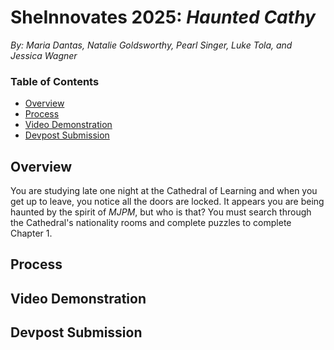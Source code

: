 # SheInnovates 2025: *Haunted Cathy*
*By: Maria Dantas, Natalie Goldsworthy, Pearl Singer, Luke Tola, and Jessica Wagner*

### Table of Contents
- [Overview](#overview)
- [Process](#how-it-works)
- [Video Demonstration](#video-demonstration--UPDATED-)
- [Devpost Submission](#devpost-submission)

## Overview
You are studying late one night at the Cathedral of Learning and when you get up to leave, you notice all the doors are locked. It appears you are being haunted by the spirit of *MJPM*, but who is that? You must search through the Cathedral's nationality rooms and complete puzzles to complete Chapter 1.

## Process

## Video Demonstration

## Devpost Submission
